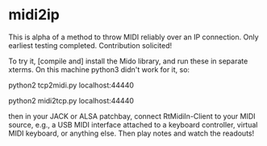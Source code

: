 # midi2ip
This is alpha of a method to throw MIDI reliably over an IP connection.  Only earliest testing completed.  Contribution solicited!

To try it, [compile and] install the Mido library, and run these in separate xterms.  On this machine python3 didn't work for it, so:

python2 tcp2midi.py localhost:44440

python2 midi2tcp.py localhost:44440

then in your JACK or ALSA patchbay, connect RtMidiIn-Client to your MIDI source, e.g., a USB MIDI interface attached to a keyboard controller, virtual MIDI keyboard, or anything else.  Then play notes and watch the readouts!
